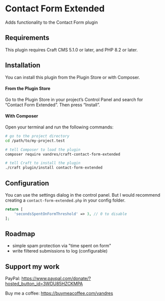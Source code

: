 # Contact Form Extended

Adds functionality to the Contact Form plugin

## Requirements

This plugin requires Craft CMS 5.1.0 or later, and PHP 8.2 or later.

## Installation

You can install this plugin from the Plugin Store or with Composer.

#### From the Plugin Store

Go to the Plugin Store in your project’s Control Panel and search for “Contact Form Extended”. Then press “Install”.

#### With Composer

Open your terminal and run the following commands:

```bash
# go to the project directory
cd /path/to/my-project.test

# tell Composer to load the plugin
composer require vandres/craft-contact-form-extended

# tell Craft to install the plugin
./craft plugin/install contact-form-extended
```

## Configuration

You can use the settings dialog in the control panel. But I would recommend creating a `contact-form-extended.php` in your config folder.

```php
return [
    'secondsSpentOnFormThreshold' => 3, // 0 to disable
];

```

## Roadmap

- simple spam protection via "time spent on form"
- write filtered submissions to log (configurable) 

## Support my work

PayPal: https://www.paypal.com/donate/?hosted_button_id=3WDU85HZCKMPA

Buy me a coffee: https://buymeacoffee.com/vandres
